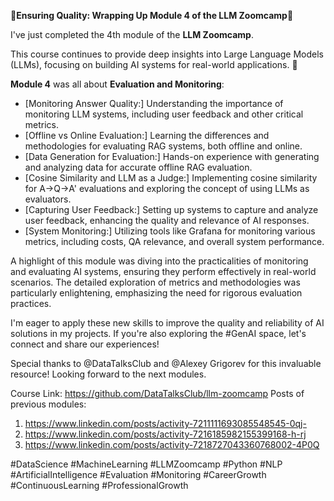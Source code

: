 🚀**Ensuring Quality: Wrapping Up Module 4 of the LLM Zoomcamp**🚀

I've just completed the 4th module of the **LLM Zoomcamp**.

This course continues to provide deep insights into Large Language Models (LLMs), focusing on building AI systems for real-world applications. 🧠

**Module 4** was all about **Evaluation and Monitoring**:

- [Monitoring Answer Quality:] Understanding the importance of monitoring LLM systems, including user feedback and other critical metrics.
- [Offline vs Online Evaluation:] Learning the differences and methodologies for evaluating RAG systems, both offline and online.
- [Data Generation for Evaluation:] Hands-on experience with generating and analyzing data for accurate offline RAG evaluation.
- [Cosine Similarity and LLM as a Judge:] Implementing cosine similarity for A->Q->A' evaluations and exploring the concept of using LLMs as evaluators.
- [Capturing User Feedback:] Setting up systems to capture and analyze user feedback, enhancing the quality and relevance of AI responses.
- [System Monitoring:] Utilizing tools like Grafana for monitoring various metrics, including costs, QA relevance, and overall system performance.

A highlight of this module was diving into the practicalities of monitoring and evaluating AI systems, ensuring they perform effectively in real-world scenarios. The detailed exploration of metrics and methodologies was particularly enlightening, emphasizing the need for rigorous evaluation practices.

I'm eager to apply these new skills to improve the quality and reliability of AI solutions in my projects. If you're also exploring the #GenAI space, let's connect and share our experiences!

Special thanks to @DataTalksClub and @Alexey Grigorev for this invaluable resource! Looking forward to the next modules.

Course Link: https://github.com/DataTalksClub/llm-zoomcamp
Posts of previous modules:
1. https://www.linkedin.com/posts/activity-7211111693085548545-0qj-
2. https://www.linkedin.com/posts/activity-7216185982155399168-h-rj
3. https://www.linkedin.com/posts/activity-7218727043360768002-4P0Q


#DataScience #MachineLearning #LLMZoomcamp #Python #NLP #ArtificialIntelligence #Evaluation #Monitoring #CareerGrowth #ContinuousLearning #ProfessionalGrowth
